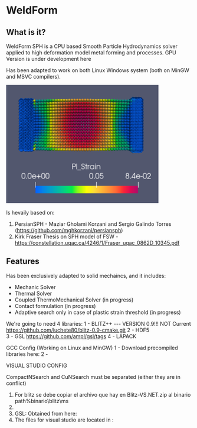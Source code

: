 # WeldForm

## What is it? 
WeldForm SPH is a CPU based Smooth Particle Hydrodynamics solver applied to high deformation model metal forming and processes.
GPU Version is under development here 

Has been adapted to work on both Linux Windows system (both on MinGW and MSVC compilers).

![alt text](https://github.com/luchete80/WeldForm/blob/master/compression.PNG)

Is hevaily based on: 

1) PersianSPH - Maziar Gholami Korzani and Sergio Galindo Torres (https://github.com/mghkorzani/persiansph)
2) Kirk Fraser Thesis on SPH model of FSW - https://constellation.uqac.ca/4246/1/Fraser_uqac_0862D_10345.pdf

## Features
Has been exclusively adapted to solid mechaincs, and it includes:

- Mechanic Solver
- Thermal Solver
- Coupled ThermoMechanical Solver (in progress)
- Contact formulation (in progress)
- Adaptive search only in case of plastic strain threshold (in progress)


We're going to need 4 libraries:
1 - BLITZ++   --- VERSION 0.9!!! NOT Current 	https://github.com/luchete80/blitz-0.9-cmake.git
2 - HDF5		
3 - GSL											https://github.com/ampl/gsl/tags
4 - LAPACK

GCC Config (Working on Linux and MinGW)
1 - Download precompiled libraries here: 
2 - 


VISUAL STUDIO CONFIG

CompactNSearch and CuNSearch must be separated (either they are in conflict)

1)  For blitz se debe copiar el archivo que hay en Blitz-VS.NET.zip
    al binario path%binario\blitz\ms
2) 
3) GSL: Obtained from here: 
4) The files for visual studio are located in :

